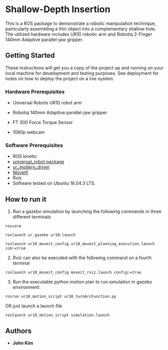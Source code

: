# Shallow-Depth Insertion

This is a ROS package to demonstrate a robotic manipulation technique, particularly assembling a thin object into a complementary shallow hole. The utilized hardware includes UR10 robotic arm and Robotiq 2-Finger 140mm Adaptive parallel-jaw gripper. 

## Getting Started

These instructions will get you a copy of the project up and running on your local machine for development and testing purposes. See deployment for notes on how to deploy the project on a live system.

### Hardware Prerequisites
- Universal Robots UR10 robot arm

- Robotiq 140mm Adaptive parallel-jaw gripper

- FT 300 Force Torque Sensor

- 1080p webcam 

### Software Prerequisites
- ROS kinetic 
- [universal_robot package](http://wiki.ros.org/universal_robot)
- [ur_modern_driver](https://github.com/ThomasTimm/ur_modern_driver)
- [MoveIt!](http://docs.ros.org/kinetic/api/moveit_tutorials/html/index.html) 
- Rviz
- Software tested on Ubuntu 16.04.3 LTS.

## How to run it

1. Run a gazebo simulation by launching the following commands in three different terminals
```
roscore
```
```
roslaunch ur_gazebo ur10.launch
```
```
roslaunch ur10_moveit_config ur10_moveit_planning_execution.launch sim:=true
```
2. Rviz can also be executed with the following command on a fourth terminal
```
roslaunch ur10_moveit_config moveit_rviz.launch config:=true
```
3. Run the executable python motion plan to run simulation in gazebo environment:
```
rosrun ur10_motion_script ur10_turnArcFunction.py
```
OR just launch a launch file
```
roslaunch ur10_motion_script simulation.launch
```

## Authors

* **John Kim** 

